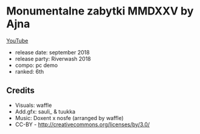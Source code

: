# Monumentalne zabytki MMDXXV by Ajna

[YouTube](https://www.youtube.com/watch?v=UgBMaw3ZTyc)

- release date: september 2018
- release party: Riverwash 2018
- compo: pc demo
- ranked: 6th

## Credits

- Visuals: waffle
- Add.gfx: sauli_ & tuukka
- Music: Doxent x nosfe (arranged by waffle)
- CC-BY - http://creativecommons.org/licenses/by/3.0/


